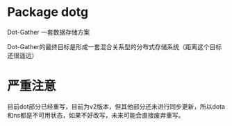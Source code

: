 # Package dotg

Dot-Gather 一套数据存储方案

Dot-Gather的最终目标是形成一套混合关系型的分布式存储系统（距离这个目标还很遥远）

# 严重注意

目前dot部分已经重写，目前为v2版本，但其他部分还未进行同步更新，所以dota和ns都是不可用状态，如果不好改写，未来可能会直接废弃重写。